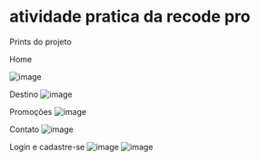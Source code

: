 # atividade pratica da recode pro

Prints do projeto

Home

![image](https://user-images.githubusercontent.com/50535257/178379208-c723d42f-f66c-4017-a8a3-a2425f3c15af.png)

Destino
![image](https://user-images.githubusercontent.com/50535257/178379274-9577e81e-9835-4b38-8edc-a5527907ef9b.png)

Promoções
![image](https://user-images.githubusercontent.com/50535257/178379311-e57f421e-6ec9-4708-9567-3b4ed90ccc86.png)

Contato
![image](https://user-images.githubusercontent.com/50535257/178379342-71df3890-9edb-424b-bfac-0fe8a113c0cc.png)

Login e cadastre-se
![image](https://user-images.githubusercontent.com/50535257/178379385-68b80fa2-6be6-46f5-be28-2e56d536a83d.png)
![image](https://user-images.githubusercontent.com/50535257/178379409-c67b05c5-08b0-4128-a948-41260a2c372d.png)
